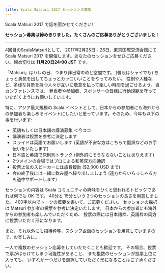 ```yaml
---
title: Scala Matsuri 2017 セッションの募集
---
```


Scala Matsuri 2017 で話を聞かせてください!

**セッション募集は締めきりました。たくさんのご応募ありがとうございました！**

----

4回目のScalaMatsuriとして、 2017年2月25日 - 26日、東京国際交流会館にて Scala Matsuri 2017
を開催します。あなたのセッションをぜひご応募ください。締め切りは **11月20日24:00 JST** です。

「Matsuri」はハレの日、つまり非日常の時と空間です。
(普段はシャイでも) ちょっと勇気を出してちょっとカッコいいことをやってみたい。
性別や人種など、多様な背景を持つ人々が互いに敬意を払って楽しい時間を過ごせるよう、当カンファレンスでは、
発表者や参加者、スポンサーの皆様に[行動規範](/ja/code-of-conduct/)を守っていただくようにお願いしています。

特に、アジア最大規模の Scala イベントとして、日本からの参加者にも海外からの参加者も楽しめるイベントにしたいと思っています。そのため、今年も以下の事を行います:

- 英語もしくは日本語の講演募集 ＜今ココ
- 講演者は投票を参考に決定します
- スライドは英語でお願いします (英語が不安な方はこちらで翻訳などのお手伝いをいたします)
- 日本語と英語で原則別トラック (例外的にそうならないことはありえます)
- 2つメインの会場ではプロによる和英双方向通訳
- 投票上位のスピーカーには旅費援助 ($2,000 USD まで)
- 会の終了後には一緒に飲み屋へ繰り出しましょう (遠方からいらっしゃる方も道中サポートします)

セッションの内容は Scala コミュニティの興味をひくと思われるトピックであれば何でも OK です。
40分と 15分という 2つのセッションの長さを用意しました。
400字以内でトークの概要を書いて、ご応募ください。
セッションの採択は Matsuri 参加者の投票を参考に決定いたします。
日本からの参加者にも海外からの参加者も楽しんでいただくため、
投票の際には日本語枠、英語枠の両方に投票いただく形になります。

また、それ以外にも招待枠等、スタッフ企画のセッションを用意していますので、お楽しみに。

一人で複数のセッション応募をしていただくことも歓迎です。
その場合、投票で票がばらけてしまう可能性があること、
また複数のセッションが投票上位に入っても、
いずれか一つだけを選択していただく形になることはご了承ください。

<!-- <a href="https://docs.google.com/forms/d/e/1FAIpQLScSO5tyACa63YTChRJhY7GcCHKTwnBjBIG0LbDxhcSHhCZp1A/viewform" class="btn btn-primary">応募する</a> -->
